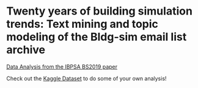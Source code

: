 # Twenty years of building simulation trends: Text mining and topic modeling of the Bldg-sim email list archive

[Data Analysis from the IBPSA BS2019 paper](http://www.ibpsa.org/proceedings/BS2019/BS2019_211087.pdf)

Check out the [Kaggle Dataset](https://www.kaggle.com/claytonmiller/bldgsim-building-simulation-email-list-text) to do some of your own analysis!




